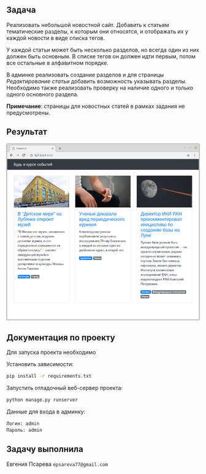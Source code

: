 ## Задача

Реализовать небольшой новостной сайт. Добавить к статьям  тематические разделы, к которым они относятся, и отображать их у каждой новости в виде списка тегов.

У каждой статьи может быть несколько разделов, но всегда один из них должен быть основным.
В списке тегов он должен идти первым, потом все остальные в алфавитном порядке.

В админке реализовать создание разделов и для страницы _Редактирование статьи_ добавить возможность указывать разделы.
Необходимо также реализовать проверку на наличие одного и только одного основного раздела.

**Примечание**: страницы для новостных статей в рамках задания не предусмотрены. 


## Результат
![Вывод тегов разделов](./res/with_tags.png)

## Документация по проекту

Для запуска проекта необходимо

Установить зависимости:

```bash
pip install -r requirements.txt
```

Запустить отладочный веб-сервер проекта:

```bash
python manage.py runserver
```

Данные для входа в админку:
```bash
Логин: admin
Пароль: admin
```


## Задачу выполнила
Евгения Псарева `epsareva77@gmail.com`
